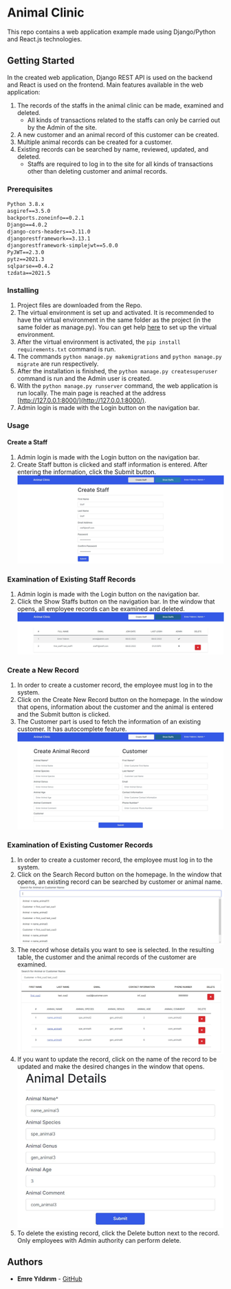 # Animal Clinic
This repo contains a web application example made using Django/Python and React.js technologies.

## Getting Started
In the created web application, Django REST API is used on the backend and React is used on the frontend. Main features available in the web application:
1. The records of the staffs in the animal clinic can be made, examined and deleted.
	* All kinds of transactions related to the staffs can only be carried out by the Admin of the site.
2. A new customer and an animal record of this customer can be created.
3. Multiple animal records can be created for a customer.
4. Existing records can be searched by name, reviewed, updated, and deleted.
	* Staffs are required to log in to the site for all kinds of transactions other than deleting customer and animal records.

### Prerequisites
```
Python 3.8.x
asgiref==3.5.0
backports.zoneinfo==0.2.1
Django==4.0.2
django-cors-headers==3.11.0
djangorestframework==3.13.1
djangorestframework-simplejwt==5.0.0
PyJWT==2.3.0
pytz==2021.3
sqlparse==0.4.2
tzdata==2021.5
```

### Installing
1. Project files are downloaded from the Repo.
2. The virtual environment is set up and activated. It is recommended to have the virtual environment in the same folder as the project (in the same folder as manage.py). You can get help [here](https://medium.com/co-learning-lounge/create-virtual-environment-python-windows-2021-d947c3a3ca78) to set up the virtual environment.
3. After the virtual environment is activated, the `pip install requirements.txt` command is run.
4. The commands `python manage.py makemigrations` and `python manage.py migrate` are run respectively. 
5. After the installation is finished, the `python manage.py createsuperuser` command is run and the Admin user is created.
6. With the `python manage.py runserver` command, the web application is run locally. The main page is reached at the address [http://127.0.0.1:8000/](http://127.0.0.1:8000/).
7. Admin login is made with the Login button on the navigation bar.

### Usage

#### Create a Staff
1. Admin login is made with the Login button on the navigation bar.
2. Create Staff button is clicked and staff information is entered. After entering the information, click the Submit button.
![Create Staff](https://github.com/yildirimemr/animal_clinic/blob/main/usage_images/create_staff.JPG)

### Examination of Existing Staff Records
1. Admin login is made with the Login button on the navigation bar.
2. Click the Show Staffs button on the navigation bar. In the window that opens, all employee records can be examined and deleted.
![Show Staffs](https://github.com/yildirimemr/animal_clinic/blob/main/usage_images/show_staffs.JPG)

### Create a New Record
1. In order to create a customer record, the employee must log in to the system.
2. Click on the Create New Record button on the homepage. In the window that opens, information about the customer and the animal is entered and the Submit button is clicked.
3. The Customer part is used to fetch the information of an existing customer. It has autocomplete feature.
![Create New Record](https://github.com/yildirimemr/animal_clinic/blob/main/usage_images/create_record.JPG)

### Examination of Existing Customer Records
1. In order to create a customer record, the employee must log in to the system.
2. Click on the Search Record button on the homepage. In the window that opens, an existing record can be searched by customer or animal name.
![Search a Record](https://github.com/yildirimemr/animal_clinic/blob/main/usage_images/search_record1.JPG)
3. The record whose details you want to see is selected. In the resulting table, the customer and the animal records of the customer are examined.
![Search the Record](https://github.com/yildirimemr/animal_clinic/blob/main/usage_images/search_record2.JPG)
4. If you want to update the record, click on the name of the record to be updated and make the desired changes in the window that opens.
![Update the Record](https://github.com/yildirimemr/animal_clinic/blob/main/usage_images/update.JPG)
5. To delete the existing record, click the Delete button next to the record. Only employees with Admin authority can perform delete.

## Authors
* **Emre Yıldırım** - [GitHub](https://github.com/yildirimemr)